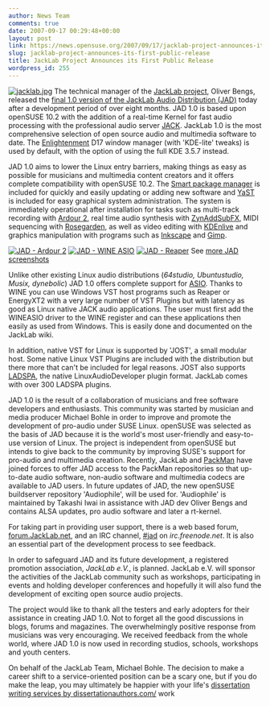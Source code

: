 ```yaml
---
author: News Team
comments: true
date: 2007-09-17 00:29:48+00:00
layout: post
link: https://news.opensuse.org/2007/09/17/jacklab-project-announces-its-first-public-release/
slug: jacklab-project-announces-its-first-public-release
title: JackLab Project Announces its First Public Release
wordpress_id: 255
---
```


[![jacklab.jpg](//news.opensuse.org/wp-content/uploads/2007/09/jacklab.jpg)](http://jacklab.org) The technical manager of the [JackLab project](http://jacklab.org/), Oliver Bengs, released the [final 1.0 version of the JackLab Audio Distribution (JAD)](http://jacklab.net/jacklaborg/english/?Releases:JAD_1.0_final_release) today after a development period of over eight months. JAD 1.0 is based upon openSUSE 10.2 with the addition of a real-time Kernel for fast audio processing with the professional audio server [JACK](http://jackaudio.org/). JackLab 1.0 is the most comprehensive selection of open source audio and multimedia software to date. The [Enlightenment](http://www.enlightenment.org/) D17 window manager (with 'KDE-lite' tweaks) is used by default, with the option of using the full KDE 3.5.7 instead.

<!-- more -->
JAD 1.0 aims to lower the Linux entry barriers, making things as easy as possible for musicians and multimedia content creators and it offers complete compatibility with openSUSE 10.2. The [Smart package manager](http://smartpm.org) is included for quickly and easily updating or adding new software and [YaST](http://opensuse.org/YaST) is included for easy graphical system administration. The system is immediately operational after installation for tasks such as multi-track recording with [Ardour 2](http://ardour.org/), real time audio synthesis with [ZynAddSubFX](http://zynaddsubfx.sourceforge.net/), MIDI sequencing with [Rosegarden](http://www.rosegardenmusic.com/), as well as video editing with [KDEnlive](http://www.kdenlive.org/) and graphics manipulation with programs such as [Inkscape](http://www.inkscape.org/) and [Gimp](http://www.gimp.org/).



[![JAD - Ardour 2](//news.opensuse.org/wp-content/uploads/2007/09/jad_ardour2_thumb.jpg)](//news.opensuse.org/wp-content/uploads/2007/09/jad_ardour2.png) [![JAD - WINE ASIO](//news.opensuse.org/wp-content/uploads/2007/09/jad_wineasio_thumb.jpg)](//news.opensuse.org/wp-content/uploads/2007/09/jad_wineasio.png) [![JAD - Reaper](//news.opensuse.org/wp-content/uploads/2007/09/jad_reaper_thumb.jpg)](//news.opensuse.org/wp-content/uploads/2007/09/jad_reaper.png)
See [more JAD screenshots](http://jacklab.net/jacklaborg/english/?JAD_1.0_Screenshots)



Unlike other existing Linux audio distributions (_64studio, Ubuntustudio, Musix, dynebolic_) JAD 1.0 offers complete support for [ASIO](http://en.wikipedia.org/wiki/Audio_stream_input_output). Thanks to WINE you can use Windows VST host programs such as Reaper or EnergyXT2 with a very large number of VST Plugins but with latency as good as Linux native JACK audio applications. The user must first add the WINEASIO driver to the WINE register and can these applications then easily as used from Windows. This is easily done and documented on the JackLab wiki.

In addition, native VST for Linux is supported by 'JOST', a small modular host. Some native Linux VST Plugins are included with the distribution but there more that can't be included for legal reasons. JOST also supports [LADSPA](http://www.ladspa.org/), the native LinuxAudioDeveloper plugin format. JackLab comes with over 300 LADSPA plugins.

JAD 1.0 is the result of a collaboration of musicians and free software developers and enthusiasts. This community was started by musician and media producer Michael Bohle in order to improve and promote the development of pro-audio under SUSE Linux. openSUSE was selected as the basis of JAD because it is the world's most user-friendly and easy-to-use version of Linux. The project is independent from openSUSE but intends to give back to the community by improving SUSE's support for pro-audio and multimedia creation. Recently, JackLab and [PackMan](http://packman.links2linux.de) have joined forces to offer JAD access to the PackMan repositories so that up-to-date audio software, non-audio software and multimedia codecs are available to JAD users. In future updates of JAD, the new openSUSE buildserver repository 'Audiophile', will be used for. 'Audiophile' is maintained by Takashi Iwai in assistance with JAD dev Oliver Bengs and contains ALSA updates, pro audio software and later a rt-kernel.

For taking part in providing user support, there is a web based forum, [forum.JackLab.net](http://forum.jacklab.net/), and an IRC channel, [#jad](irc://irc.freenode.net/jad) on _irc.freenode.net_. It is also an essential part of the development process to see feedback.

In order to safeguard JAD and its future development, a registered promotion association, _JackLab e.V._, is planned. JackLab e.V. will sponsor the activities of the JackLab community such as workshops, participating in events and holding developer conferences and hopefully it will also fund the development of exciting open source audio projects.

The project would like to thank all the testers and early adopters for their assistance in creating JAD 1.0. Not to forget all the good discussions in blogs, forums and magazines. The overwhelmingly positive response from musicians was very encouraging. We received feedback from the whole world, where JAD 1.0 is now used in recording studios, schools, workshops and youth centers.

On behalf of the JackLab Team,
Michael Bohle. The decision to make a career shift to a service-oriented position can be a scary one, but if you do make the leap, you may ultimately be happier with your life's [dissertation writing services by dissertationauthors.com/](https://dissertationauthors.com/) work
